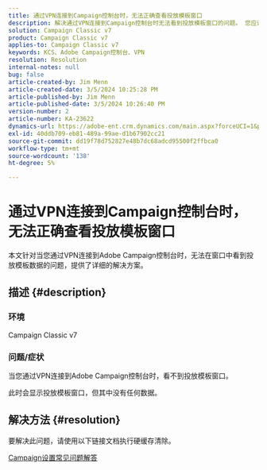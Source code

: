 ```yaml
---
title: 通过VPN连接到Campaign控制台时，无法正确查看投放模板窗口
description: 解决通过VPN连接到Campaign控制台时无法看到投放模板窗口的问题。 您应该执行硬缓存。
solution: Campaign Classic v7
product: Campaign Classic v7
applies-to: Campaign Classic v7
keywords: KCS、Adobe Campaign控制台、VPN
resolution: Resolution
internal-notes: null
bug: false
article-created-by: Jim Menn
article-created-date: 3/5/2024 10:25:28 PM
article-published-by: Jim Menn
article-published-date: 3/5/2024 10:26:40 PM
version-number: 2
article-number: KA-23622
dynamics-url: https://adobe-ent.crm.dynamics.com/main.aspx?forceUCI=1&pagetype=entityrecord&etn=knowledgearticle&id=54f3ae41-3fdb-ee11-904d-6045bd006268
exl-id: 40ddb709-eb81-489a-99ae-d1b67902cc21
source-git-commit: dd19f78d752827e48b7dc68adcd95500f2ffbca0
workflow-type: tm+mt
source-wordcount: '138'
ht-degree: 5%

---
```


# 通过VPN连接到Campaign控制台时，无法正确查看投放模板窗口


本文针对当您通过VPN连接到Adobe Campaign控制台时，无法在窗口中看到投放模板数据的问题，提供了详细的解决方案。

## 描述 {#description}


### <b>环境</b>

Campaign Classic v7

### <b>问题/症状</b>

当您通过VPN连接到Adobe Campaign控制台时，看不到投放模板窗口。

此时会显示投放模板窗口，但其中没有任何数据。


## 解决方法 {#resolution}


要解决此问题，请使用以下链接文档执行硬缓存清除。

[Campaign设置常见问题解答](https://experienceleague.adobe.com/docs/campaign-classic/using/getting-started/starting-with-adobe-campaign/faq/faq-campaign-config.html?lang=en#perform-hard-cache-clear)
